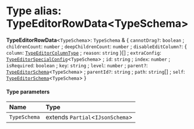 # Type alias: TypeEditorRowData\<TypeSchema>

**TypeEditorRowData**<`TypeSchema`>: `TypeSchema` & { `cannotDrag?`: `boolean` ; `childrenCount`: `number` ; `deepChildrenCount`: `number` ; `disableEditColumn?`: { `column`: [`TypeEditorColumnType`](/en/auto-docs/type-editor/enums/TypeEditorColumnType.md) ; `reason`: `string`  }\[] ; `extraConfig`: [`TypeEditorSpecialConfig`](/en/auto-docs/type-editor/interfaces/TypeEditorSpecialConfig.md)<`TypeSchema`> ; `id`: `string` ; `index`: `number` ; `isRequired`: `boolean` ; `key`: `string` ; `level`: `number` ; `parent?`: [`TypeEditorSchema`](/en/auto-docs/type-editor/types/TypeEditorSchema.md)<`TypeSchema`> ; `parentId?`: `string` ; `path`: `string`\[] ; `self`: [`TypeEditorSchema`](/en/auto-docs/type-editor/types/TypeEditorSchema.md)<`TypeSchema`>  }

#### Type parameters

| Name | Type |
| :------ | :------ |
| `TypeSchema` | extends `Partial`<`IJsonSchema`> |
